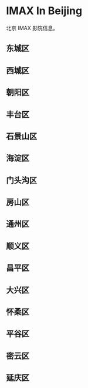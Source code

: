 # IMAX In Beijing

北京 IMAX 影院信息。

## 东城区

## 西城区

## 朝阳区

## 丰台区

## 石景山区

## 海淀区

## 门头沟区

## 房山区

## 通州区

## 顺义区

## 昌平区

## 大兴区

## 怀柔区

## 平谷区

## 密云区

## 延庆区

